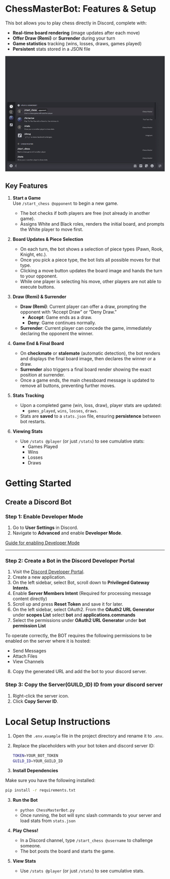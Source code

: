 # ChessMasterBot: Features & Setup

This bot allows you to play chess directly in Discord, complete with:
- **Real-time board rendering** (image updates after each move)
- **Offer Draw (Remi)** or **Surrender** during your turn
- **Game statistics** tracking (wins, losses, draws, games played)
- **Persistent** stats stored in a JSON file

![ChessMaster demo](./ChessMaster_demo.gif)
## Key Features

1. **Start a Game**  
   Use `/start_chess @opponent` to begin a new game. 
   - The bot checks if both players are free (not already in another game).
   - Assigns White and Black roles, renders the initial board, and prompts the White player to move first.

2. **Board Updates & Piece Selection**  
   - On each turn, the bot shows a selection of piece types (Pawn, Rook, Knight, etc.).
   - Once you pick a piece type, the bot lists all possible moves for that type.
   - Clicking a move button updates the board image and hands the turn to your opponent.
   - While one player is selecting his move, other players are not able to execute buttons.

3. **Draw (Remi) & Surrender**  
   - **Draw (Remi)**: Current player can offer a draw, prompting the opponent with “Accept Draw” or “Deny Draw.”  
     - **Accept**: Game ends as a draw.  
     - **Deny**: Game continues normally.  
   - **Surrender**: Current player can concede the game, immediately declaring the opponent the winner.

4. **Game End & Final Board**  
   - On **checkmate** or **stalemate** (automatic detection), the bot renders and displays the final board image, then declares the winner or a draw.
   - **Surrender** also triggers a final board render showing the exact position at surrender.
   - Once a game ends, the main chessboard message is updated to remove all buttons, preventing further moves.

5. **Stats Tracking**  
   - Upon a completed game (win, loss, draw), player stats are updated:
     - `games_played`, `wins`, `losses`, `draws`.
   - Stats are **saved** to a `stats.json` file, ensuring **persistence** between bot restarts.

6. **Viewing Stats**  
   - Use `/stats @player` (or just `/stats`) to see cumulative stats:
     - Games Played
     - Wins
     - Losses
     - Draws



# Getting Started


## Create a Discord Bot

### Step 1: Enable Developer Mode

1. Go to **User Settings** in Discord.
2. Navigate to **Advanced** and enable **Developer Mode**.

[Guide for enabling Developer Mode](https://www.partitionwizard.com/partitionmagic/discord-developer-mode.html)

---

### Step 2: Create a Bot in the Discord Developer Portal

1. Visit the [Discord Developer Portal](https://discord.com/developers/applications).
2. Create a new application.
3. On the left sidebar, select Bot, scroll down to **Privileged Gateway Intents**.
4. Enable **Server Members Intent** (Required for processing message content directly)
5. Scroll up and press **Reset Token** and save it for later.
6. On the left sidebar, select OAuth2. From the **OAuth2 URL Generator** under **scopes List** select **bot** and **applications.commands**
7. Select the permissions under **OAuth2 URL Generator** under **bot permission List**

To operate correctly, the BOT requires the following permissions to be enabled on the server where it is hosted:

- Send Messages
- Attach Files
- View Channels

8. Copy the generated URL and add the bot to your discord server.



### Step 3: Copy the Server(GUILD_ID) ID from your discord server

1. Right-click the server icon.
2. Click **Copy Server ID**.



# Local Setup Instructions

1. Open the `.env.example` file in the project directory and rename it to `.env`.
2. Replace the placeholders with your bot token and discord server ID:
   ```bash
   TOKEN=YOUR_BOT_TOKEN
   GUILD_ID=YOUR_GUILD_ID
   ```


2. **Install Dependencies**  

Make sure you have the following installed:

   ```bash
   pip install -r requirements.txt
   ```

3. **Run the Bot**  
   - `python ChessMasterBot.py` 
   - Once running, the bot will sync slash commands to your server and load stats from `stats.json`

4. **Play Chess!**  
   - In a Discord channel, type `/start_chess @username` to challenge someone.
   - The bot posts the board and starts the game.

5. **View Stats**
   - Use `/stats @player` (or just `/stats`) to see cumulative stats.